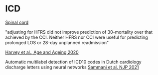 # ICD

[Spinal cord](https://www.nature.com/articles/sc2012173)


"adjusting for HFRS did not improve prediction of 30-mortality over that achieved by the CCI. Neither HFRS nor CCI were useful for predicting prolonged LOS or 28-day unplanned readmission"

[Harvey et al., Age and Ageing 2020](https://watermark.silverchair.com/afaa214.pdf?token=AQECAHi208BE49Ooan9kkhW_Ercy7Dm3ZL_9Cf3qfKAc485ysgAAAsYwggLCBgkqhkiG9w0BBwagggKzMIICrwIBADCCAqgGCSqGSIb3DQEHATAeBglghkgBZQMEAS4wEQQM0fxSVssFZ-ox1a6kAgEQgIICeSahUzLBH73nOCmJ9mJyXlEZLHF33mXMBZ1luZTH3rh9pn1kq2GJ__aiCajmFlYZQmDNqgE1_i5j4duMO66YcOHKEk-jFmQyPq8uH5tgoKl4IiOyC11vs3CI-9opotj8QuaSd1CqNRBkeQVdgsHVzpOtFC5HdOUcIU8ceAyfRzNCs0abgtEwjH6nCM9HwGgLBMgLaZmuMsiGxNLOhbnLNDtgbOY4F6JIRmbFuotBkCC7Jwn4IcWwo7brrY0btrfO_EmH4E757Szwn4AaseJ4E4S4YO07QMeEZTEihWG2F898LjmtjzOA_BZDtROI1lpVDUSAdA6rrgppmX2IIkGG-X86ZSiuoXgz7na9U-nrn3uW4LcOdmrE7-RLleXik1LmFQyGwDb715luKkt5NTcO6TLVxMzTnq6jnZPhqQmMUyh2TTKqjgG4jZz_VyaCKUNXPevsuSLkwYsxacecQJzBZMb3W9IZ3mGCkfnNkbZSv3QCzwAn4LoW5pwB9EbGpmFc8Hl5mTHQwdH5p72c-j0P9-SfJHgkxLvyc6x5MHdoagjN4yG0r2l-gvuaI5WI4-bAQbNdA-SdcYXgEVyyIRpPYOHd9IvN38awY9M_cTtiMca9JfqzRihS_nxA5D78aGy2nn5n1t4hjCo0K20NDS9hkAHmd_s5FaSn4mTSSUc0qcxOcQvfhgDai9tM919LCugFW5MGjFbkL3p1z0W1HoyiwRHFkeuG4nCvl8Ml22MYexXvGZqQhT9Am2kgiqUE_OPLrb1boE1VtTdEZ1z8f3xes_GPxTiGHkAI91E_GpXGhbZqOTqpUwn5LkVCtcLjDx0x97Tiqz22xJaKsw)


Automatic multilabel detection of ICD10 codes in Dutch cardiology discharge letters using neural networks
[Sammani et al. NJP 2021](https://www.nature.com/articles/s41746-021-00404-9)

